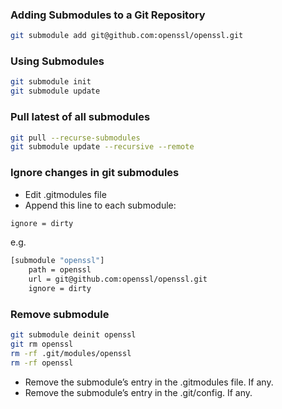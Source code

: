 ### Adding Submodules to a Git Repository
```bash
git submodule add git@github.com:openssl/openssl.git
```

### Using Submodules
```bash
git submodule init
git submodule update
```

### Pull latest of all submodules
```bash
git pull --recurse-submodules
git submodule update --recursive --remote
```

### Ignore changes in git submodules

* Edit .gitmodules file
* Append this line to each submodule:
```bash
ignore = dirty
```

e.g.
```bash
[submodule "openssl"]
	path = openssl
	url = git@github.com:openssl/openssl.git
	ignore = dirty
```

### Remove submodule
```bash
git submodule deinit openssl
git rm openssl
rm -rf .git/modules/openssl
rm -rf openssl
```

* Remove the submodule’s entry in the .gitmodules file. If any.
* Remove the submodule’s entry in the .git/config. If any.



